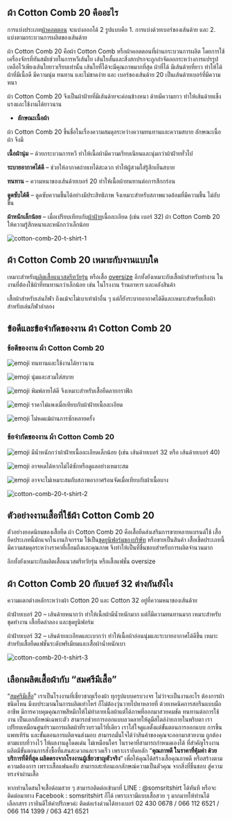 ## ผ้า Cotton Comb 20 คืออะไร

การแบ่งประเภท[ผ้าคอตตอน](what-is-cotton) จะแบ่งออกได้ 2 รูปแบบคือ 1. การแบ่งด้วยเบอร์ของเส้นด้าย และ 2. แบ่งตามกระบวนการผลิตของเส้นด้าย 

ผ้า Cotton Comb 20 คือผ้า Cotton Comb หรือผ้าคอตตอนที่ผ่านกระบวนการผลิต โดยการใช้เครื่องจักรที่ทันสมัยช่วยในการหวีเส้นใย เส้นใยสั้นและสิ่งสกปรกจะถูกกำจัดออกระหว่างการแปรรูป เหลือไว้เพียงเส้นใยยาวเรียบเท่านั้น เส้นใยที่ได้จะมีคุณภาพมากที่สุด ผ้าที่ได้ มีเส้นด้ายที่ยาว ทำให้ได้ผ้าที่มีเนื้อดี มีความนุ่ม ทนทาน และไม่ขาดง่าย และ เบอร์ของเส้นด้าย 20 เป็นเส้นด้ายเบอร์ที่มีความหนา 

ผ้า Cotton Comb 20 จึงเป็นผ้าฝ้ายที่มีเส้นด้ายจะค่อนข้างหนา ด้ายมีความยาว ทำให้เส้นด้ายแข็งแรงและใช้งานได้ยาวนาน

- **ลักษณะเนื้อผ้า**

ผ้า Cotton Comb 20 ขึ้นชื่อในเรื่องความสมดุลระหว่างความทนทานและความสบาย ลักษณะเนื้อผ้า จึงมี

**เนื้อผ้านุ่ม** – ด้วยกระบวนการหวี ทำให้เนื้อผ้ามีความเรียบเนียนและนุ่มกว่าผ้าฝ้ายทั่วไป

**ระบายอากาศได้ดี** – ช่วยให้อากาศถ่ายเทได้สะดวก ทำให้ผู้สวมใส่รู้สึกเย็นสบาย

**ทนทาน** – ความหนาของเส้นด้ายเบอร์ 20 ทำให้เนื้อผ้าทนทานต่อการสึกกร่อน

**ดูดซับได้ดี** – ดูดซับความชื้นได้อย่างมีประสิทธิภาพ จึงเหมาะสำหรับสภาพแวดล้อมที่มีความชื้น ไม่อับชื้น

**ผ้าหนักเล็กน้อย** – เมื่อเปรียบเทียบกับ[ผ้าฝ้าย](how-many-grades-of-cotton-are-there)เนื้อละเอียด (เช่น เบอร์ 32) ผ้า Cotton Comb 20 ให้ความรู้สึกหนาและหนักกว่าเล็กน้อย

![cotton-comb-20-t-shirt-1](/blog/cotton-comb-20-t-shirt-1.jpeg)

## ผ้า Cotton Comb 20 เหมาะกับงานแบบใด

เหมาะสำหรับ[ผลิตเสื้อแนวสตรีทวัยรุ่น](how-to-start-your-own-tshirt-business) หรือเสื้อ [oversize](https://www.uniqlo.com/th/th/contents/feature/masterpiece/product/airism-cotton-oversized-t-shirt/) อีกทั้งยังเหมาะกับเสื้อผ้าสำหรับทำงาน ในงานที่ต้องใช้ผ้าที่ทนทานกว่าเล็กน้อย เช่น ในโรงงาน ร้านอาหาร และคลังสินค้า

เสื้อผ้าสำหรับเล่นกีฬา ถึงแม้จะไม่เบาเท่าผ้าอื่น ๆ  แต่ก็ยังระบายอากาศได้ดีและเหมาะสำหรับเสื้อผ้าสำหรับเล่นกีฬาลำลอง

## ข้อดีและข้อจำกัดของงาน ผ้า Cotton Comb 20

### ข้อดีของงาน ผ้า Cotton Comb 20

![emoji](https://s.w.org/images/core/emoji/16.0.1/svg/2714.svg) ทนทานและใช้งานได้ยาวนาน

![emoji](https://s.w.org/images/core/emoji/16.0.1/svg/2714.svg) นุ่มและสวมใส่สบาย

![emoji](https://s.w.org/images/core/emoji/16.0.1/svg/2714.svg) พิมพ์ลายได้ดี จึงเหมาะสำหรับเสื้อยืดลายกราฟิก 

![emoji](https://s.w.org/images/core/emoji/16.0.1/svg/2714.svg) ราคาไม่แพงเมื่อเทียบกับผ้าฝ้ายเนื้อละเอียด

![emoji](https://s.w.org/images/core/emoji/16.0.1/svg/2714.svg) ไม่หดแม้ผ่านการซักหลายครั้ง

### ข้อจำกัดของงาน ผ้า Cotton Comb 20

![emoji](https://s.w.org/images/core/emoji/16.0.1/svg/2716.svg) มีน้ำหนักกว่าผ้าฝ้ายเนื้อละเอียดเล็กน้อย (เช่น เส้นด้ายเบอร์ 32 หรือ เส้นด้ายเบอร์ 40)

![emoji](https://s.w.org/images/core/emoji/16.0.1/svg/2716.svg) อาจหดได้หากไม่ได้ซักหรือดูแลอย่างเหมาะสม

![emoji](https://s.w.org/images/core/emoji/16.0.1/svg/2716.svg) อาจจะไม่เหมาะสมกับสภาพอากาศร้อนจัดเมื่อเทียบกับผ้าเนื้อบาง

![cotton-comb-20-t-shirt-2](/blog/cotton-comb-20-t-shirt-2.jpg)

## ตัวอย่างงานเสื้อที่ใช้ผ้า Cotton Comb 20

ตัวอย่างยอดนิยมของเสื้อยืด ผ้า Cotton Comb 20 คือเสื้อยืดส่งเสริมการขายหลายแบรนด์ใช้ เสื้อยืดประเภทนี้มักแจกในงานกิจกรรม ใช้เป็น[ชุดยูนิฟอร์มของบริษัท](company-shirt) หรือขายเป็นสินค้า เสื้อเชิ้ตประเภทนี้มีความสมดุลระหว่างราคาที่เอื้อมถึงและคุณภาพ จึงทำให้เป็นที่ชื่นชอบสำหรับการผลิตจำนวนมาก

อีกทั้งยังเหมาะกับผลิตเสื้อแนวสตรีทวัยรุ่น หรือเสื้อแฟชั่น oversize

## ผ้า Cotton Comb 20 กับเบอร์ 32 ต่างกันยังไง

ความแตกต่างหลักระหว่างผ้า Cotton 20 และ Cotton 32 อยู่ที่ความหนาของเส้นด้าย 

ผ้าฝ้ายเบอร์ 20 – เส้นด้ายหนากว่า ทำให้เนื้อผ้ามีน้ำหนักมาก แต่ก็มีความทนทานมาก เหมาะสำหรับชุดทำงาน เสื้อยืดลำลอง และชุดยูนิฟอร์ม

ผ้าฝ้ายเบอร์ 32 – เส้นด้ายละเอียดและเบากว่า ทำให้เนื้อผ้าอ่อนนุ่มและระบายอากาศได้ดีขึ้น เหมาะสำหรับเสื้อยืดแฟชั่นระดับพรีเมียมและเสื้อผ้าน้ำหนักเบา

![cotton-comb-20-t-shirt-3](/blog/cotton-comb-20-t-shirt-3.jpeg)

## เลือกผลิตเสื้อผ้ากับ “สมศรีมีเสื้อ”

“[สมศรีมีเสื้อ](/)” เราเป็นโรงงานที่เชี่ยวชาญเรื่องผ้า ทุกรูปแบบครบวงจร ไม่ว่าจะเป็นงานอะไร ต้องการผ้าชนิดไหน มีงบประมาณในการผลิตเท่าไหร่ ก็ไม่ต้องวุ่นวายไปหาหลายที่ ด้วยเทคนิคการสกรีนแบบมืออาชีพ มีการควบคุมคุณภาพสีหมึกให้ไม่ทำลายเนื้อผ้าแต่ได้ภาพที่ออกมาสวยคมชัด ทนทานต่อการใช้งาน เป็นเอกลักษณ์เฉพาะตัว สามารถช่วยการออกแบบลวดลายให้ดูมีสไตล์ง่ายภายในพริบตา เราเปรียบเหมือนศูนย์รวมการผลิตผ้าที่รวบรวมไว้ที่เดียว เราใส่ใจดูแลตั้งแต่ขั้นตอนการออกแบบ การขึ้นแพทเทิร์น  และขั้นตอนการผลิตจนส่งมอบ สามารถมั่นใจได้ว่าสินค้าของคุณจะออกมาสวยงาม ถูกต้องตามแบบที่วางไว้ ให้ผลงานดูโดดเด่น ไม่เหมือนใคร ในราคาที่สามารถกำหนดเองได้ ที่สำคัญโรงงานผลิตมีขั้นตอนการสั่งซื้อที่แสนสะดวกและรวดเร็ว เพราะเรายึดหลัก “**คุณภาพดี ในราคาที่คุ้มค่า ด้วยบริการที่ดีที่สุด ผลิตตรงจากโรงงานผู้เชี่ยวชาญตัวจริง**” เพื่อให้คุณได้สร้างเสื้อคุณภาพดี หรือสร้างตามความต้องการ เพราะเสื้อแฟนคลับ สามารถสะท้อนเอกลักษณ์ความเป็นตัวคุณ จากสิ่งที่ชื่นชอบ สู่ความทรงจำผ่านเสื้อ

หากท่านใดสนใจเสื้อด้อมสวย ๆ สามารถติดต่อเข้ามาที่ LINE : @somsritshirt  ได้ทันที หรือจะติดต่อมาทาง Facebook : somsritshirt  ก็ได้ เพราะเรามีแบบเสื้อสวย ๆ มากมายให้ท่านได้เลือกสรร เรายินดีให้คำปรึกษาค่ะ ติดต่อเร่งด่วนได้ทางเบอร์ 02 430 0678 / 066 112 6521 / 066 114 1399 / 063 421 6521